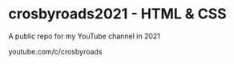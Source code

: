 # crosbyroads2021 - HTML & CSS
A public repo for my YouTube channel in 2021

youtube.com/c/crosbyroads 
